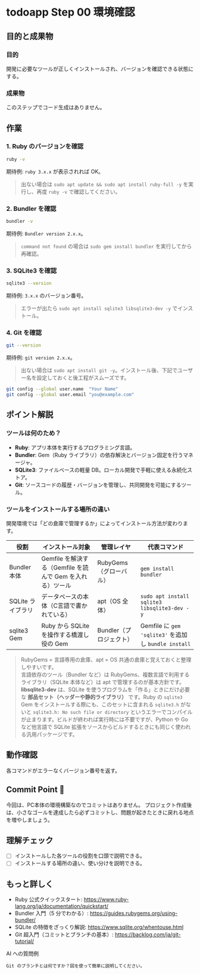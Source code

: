 # todoapp Step 00 環境確認

## 目的と成果物

### 目的
開発に必要なツールが正しくインストールされ、バージョンを確認できる状態にする。

### 成果物
このステップでコード生成はありません。

## 作業
### 1. Ruby のバージョンを確認
```bash
ruby -v
```
期待例: `ruby 3.x.x` が表示されれば OK。

> 出ない場合は `sudo apt update && sudo apt install ruby-full -y` を実行し、再度 `ruby -v` で確認してください。


### 2. Bundler を確認
```bash
bundler -v
```
期待例: `Bundler version 2.x.x`。

> `command not found` の場合は `sudo gem install bundler` を実行してから再確認。


### 3. SQLite3 を確認
```bash
sqlite3 --version
```
期待例: `3.x.x` のバージョン番号。

> エラーが出たら `sudo apt install sqlite3 libsqlite3-dev -y` でインストール。


### 4. Git を確認
```bash
git --version
```
期待例: `git version 2.x.x`。

> 出ない場合は `sudo apt install git -y`。インストール後、下記でユーザー名を設定しておくと後工程がスムーズです。
```bash
git config --global user.name  "Your Name"
git config --global user.email "you@example.com"
```

## ポイント解説

### ツールは何のため？
- **Ruby**: アプリ本体を実行するプログラミング言語。
- **Bundler**: Gem（Ruby ライブラリ）の依存解決とバージョン固定を行うマネージャ。
- **SQLite3**: ファイルベースの軽量 DB。ローカル開発で手軽に使える永続化ストア。
- **Git**: ソースコードの履歴・バージョンを管理し、共同開発を可能にするツール。

### ツールをインストールする場所の違い
開発環境では「どの倉庫で管理するか」によってインストール方法が変わります。

| 役割 | インストール対象 | 管理レイヤ | 代表コマンド |
|------|-----------------|-----------|--------------|
| Bundler 本体 | Gemfile を解決する（Gemfile を読んで Gem を入れる）ツール | RubyGems（グローバル） | `gem install bundler` |
| SQLite ライブラリ | データベースの本体（C言語で書かれている） | apt（OS 全体） | `sudo apt install sqlite3 libsqlite3-dev -y` |
| sqlite3 Gem | Ruby から SQLite を操作する橋渡し役の Gem | Bundler（プロジェクト） | Gemfile に `gem 'sqlite3'` を追加し `bundle install` |

> RubyGems = 言語専用の倉庫、apt = OS 共通の倉庫と覚えておくと整理しやすいです。  
> 言語依存のツール（Bundler など）は RubyGems、複数言語で利用するライブラリ（SQLite 本体など）は apt で管理するのが基本方針です。  
> **libsqlite3-dev** は、SQLite を使うプログラムを「作る」ときにだけ必要な **部品セット（ヘッダーや静的ライブラリ）** です。Ruby の `sqlite3` Gem をインストールする際にも、このセットに含まれる `sqlite3.h` がないと `sqlite3.h: No such file or directory` というエラーでコンパイルが止まります。ビルドが終われば実行時には不要ですが、Python や Go など他言語で SQLite 拡張をソースからビルドするときにも同じく使われる汎用パッケージです。

## 動作確認
各コマンドがエラーなくバージョン番号を返す。

## Commit Point 🚩

今回は、PC本体の環境構築なのでコミットはありません。
プロジェクト作成後は、小さなゴールを達成したら必ずコミットし、問題が起きたときに戻れる地点を増やしましょう。

## 理解チェック
- [ ] インストールした各ツールの役割を口頭で説明できる。
- [ ] インストールする場所の違い、使い分けを説明できる。

## もっと詳しく

- Ruby 公式クイックスタート: https://www.ruby-lang.org/ja/documentation/quickstart/
- Bundler 入門（5 分でわかる）: https://guides.rubygems.org/using-bundler/
- SQLite の特徴をざっくり解説: https://www.sqlite.org/whentouse.html
- Git 超入門（コミットとブランチの基本）: https://backlog.com/ja/git-tutorial/

AI への質問例
```
Git のブランチとは何ですか？図を使って簡単に説明してください。
```